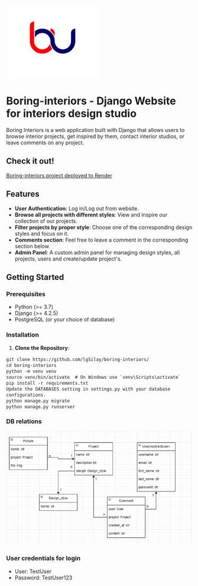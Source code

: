 ![logo.png](logo.png)
# Boring-interiors - Django Website for interiors design studio

Boring Interiors is a web application built with Django that allows users to browse interior projects, get inspired by them, contact interior studios, or leave comments on any project.


## Check it out!

[Boring-interiors project deployed to Render](https://boring-interiors.onrender.com/)

## Features

- **User Authentication**: Log in/Log out from website.
- **Browse all projects with different styles**: View and inspire our collection of our projects.
- **Filter projects by proper style**: Choose one of the corresponding design styles and focus on it.
- **Comments section**: Feel free to leave a comment in the corresponding section below.
- **Admin Panel**: A custom admin panel for managing design styles, all projects, users and create/update project's.

## Getting Started

### Prerequisites

- Python (>= 3.7)
- Django (>= 4.2.5)
- PostgreSQL (or your choice of database)

### Installation

1. **Clone the Repository**:

```shell
git clone https://github.com/lgSilay/boring-interiors/
cd boring-interiors
python -m venv venv
source venv/bin/activate  # On Windows use `venv\Scripts\activate`
pip install -r requirements.txt
Update the DATABASES setting in settings.py with your database configurations.
python manage.py migrate
python manage.py runserver
```

### DB relations
![img.png](img.png)

### User credentials for login

- User: TestUser
- Password: TestUser123
